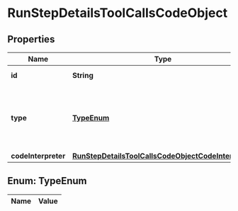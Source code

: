 

# RunStepDetailsToolCallsCodeObject

## Properties

Name | Type | Description | Notes
------------ | ------------- | ------------- | -------------
**id** | **String** | The ID of the tool call. | 
**type** | [**TypeEnum**](#TypeEnum) | The type of tool call. This is always going to be &#x60;code_interpreter&#x60; for this type of tool call. | 
**codeInterpreter** | [**RunStepDetailsToolCallsCodeObjectCodeInterpreter**](RunStepDetailsToolCallsCodeObjectCodeInterpreter.md) |  | 


## Enum: TypeEnum

Name | Value
---- | -----




